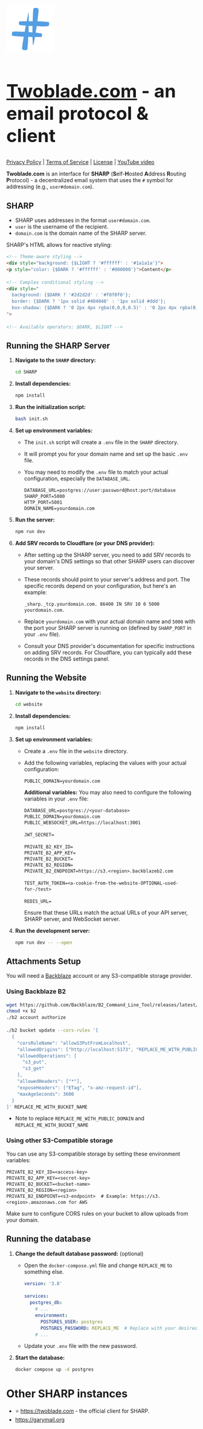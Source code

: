 <img style="width: 128px; height: 128px" src="website/static/logo.svg" /><h1 style="font-size: 48px"><a href="https://vyntr.com">Twoblade.com</a> - an email protocol & client</h1>
[Privacy Policy](https://twoblade.com/legal/privacy) | [Terms of Service](https://twoblade.com/legal/terms) | [License](LICENSE) | [YouTube video](https://twoblade.com)

**Twoblade.com** is an interface for **SHARP** (**S**elf-**H**osted **A**ddress **R**outing **P**rotocol) - a decentralized email system that uses the `#` symbol for addressing (e.g., `user#domain.com`).

## SHARP

*   SHARP uses addresses in the format `user#domain.com`.
*   `user` is the username of the recipient.
*   `domain.com` is the domain name of the SHARP server.

SHARP's HTML allows for reactive styling:
```html
<!-- Theme-aware styling -->
<div style="background: {$LIGHT ? '#ffffff' : '#1a1a1a'}">
<p style="color: {$DARK ? '#ffffff' : '#000000'}">Content</p>

<!-- Complex conditional styling -->
<div style="
  background: {$DARK ? '#2d2d2d' : '#f0f0f0'};
  border: {$DARK ? '1px solid #404040' : '1px solid #ddd'};
  box-shadow: {$DARK ? '0 2px 4px rgba(0,0,0,0.5)' : '0 2px 4px rgba(0,0,0,0.1)'};
">

<!-- Available operators: $DARK, $LIGHT -->
```

## Running the SHARP Server

1.  **Navigate to the `SHARP` directory:**
    ```bash
    cd SHARP
    ```

2.  **Install dependencies:**
    ```bash
    npm install
    ```

3.  **Run the initialization script:**
    ```bash
    bash init.sh
    ```

4.  **Set up environment variables:**

    *   The `init.sh` script will create a `.env` file in the `SHARP` directory.
    *   It will prompt you for your domain name and set up the basic `.env` file.
    *   You may need to modify the `.env` file to match your actual configuration, especially the `DATABASE_URL`.

        ```
        DATABASE_URL=postgres://user:password@host:port/database
        SHARP_PORT=5000
        HTTP_PORT=5001
        DOMAIN_NAME=yourdomain.com
        ```

5.  **Run the server:**
    ```bash
    npm run dev
    ```

6.  **Add SRV records to Cloudflare (or your DNS provider):**

    *   After setting up the SHARP server, you need to add SRV records to your domain's DNS settings so that other SHARP users can discover your server.
    *   These records should point to your server's address and port.  The specific records depend on your configuration, but here's an example:

        ```
        _sharp._tcp.yourdomain.com. 86400 IN SRV 10 0 5000 yourdomain.com.
        ```

    *   Replace `yourdomain.com` with your actual domain name and `5000` with the port your SHARP server is running on (defined by `SHARP_PORT` in your `.env` file).
    *   Consult your DNS provider's documentation for specific instructions on adding SRV records.  For Cloudflare, you can typically add these records in the DNS settings panel.

## Running the Website

1.  **Navigate to the `website` directory:**
    ```bash
    cd website
    ```

2.  **Install dependencies:**
    ```bash
    npm install
    ```

3.  **Set up environment variables:**

    *   Create a `.env` file in the `website` directory.
    *   Add the following variables, replacing the values with your actual configuration:

        ```
        PUBLIC_DOMAIN=yourdomain.com
        ```

        **Additional variables:** You may also need to configure the following variables in your `.env` file:

        ```
        DATABASE_URL=postgres://<your-database>
        PUBLIC_DOMAIN=yourdomain.com
        PUBLIC_WEBSOCKET_URL=https://localhost:3001

        JWT_SECRET=

        PRIVATE_B2_KEY_ID=
        PRIVATE_B2_APP_KEY=
        PRIVATE_B2_BUCKET=
        PRIVATE_B2_REGION=
        PRIVATE_B2_ENDPOINT=https://s3.<region>.backblazeb2.com

        TEST_AUTH_TOKEN=<a-cookie-from-the-website-OPTIONAL-used-for-/test>

        REDIS_URL=
        ```

        Ensure that these URLs match the actual URLs of your API server, SHARP server, and WebSocket server.

4.  **Run the development server:**
    ```bash
    npm run dev -- --open
    ```

## Attachments Setup
You will need a [Backblaze](https://www.backblaze.com/) account or any S3-compatible storage provider.

### Using Backblaze B2
```bash
wget https://github.com/Backblaze/B2_Command_Line_Tool/releases/latest/download/b2-linux -O "b2"
chmod +x b2
./b2 account authorize

./b2 bucket update --cors-rules '[
  {
    "corsRuleName": "allowS3PutFromLocalhost",
    "allowedOrigins": ["http://localhost:5173", "REPLACE_ME_WITH_PUBLIC_DOMAIN"],
    "allowedOperations": [
      "s3_put",
      "s3_get"
    ],
    "allowedHeaders": ["*"],
    "exposeHeaders": ["ETag", "x-amz-request-id"],
    "maxAgeSeconds": 3600
  }
]' REPLACE_ME_WITH_BUCKET_NAME
```
- Note to replace `REPLACE_ME_WITH_PUBLIC_DOMAIN` and `REPLACE_ME_WITH_BUCKET_NAME`

### Using other S3-Compatible storage
You can use any S3-compatible storage by setting these environment variables:
```
PRIVATE_B2_KEY_ID=<access-key>
PRIVATE_B2_APP_KEY=<secret-key>
PRIVATE_B2_BUCKET=<bucket-name>
PRIVATE_B2_REGION=<region>
PRIVATE_B2_ENDPOINT=<s3-endpoint>  # Example: https://s3.<region>.amazonaws.com for AWS
```

Make sure to configure CORS rules on your bucket to allow uploads from your domain.

## Running the database

1.  **Change the default database password:** (optional)
    *   Open the `docker-compose.yml` file and change `REPLACE_ME` to something else.
        ```yaml
        version: '3.8'

        services:
          postgres_db:
            # ...
            environment:
              POSTGRES_USER: postgres
              POSTGRES_PASSWORD: REPLACE_ME  # Replace with your desired password
            # ...
        ```
    *   Update your `.env` file with the new password.

2.  **Start the database:**
    ```bash
    docker compose up -d postgres
    ```

# Other SHARP instances
* ⭐ https://twoblade.com - the official client for SHARP.
* https://garymail.org

